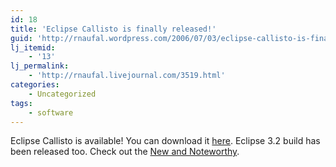 ```yaml
---
id: 18
title: 'Eclipse Callisto is finally released!'
guid: 'http://rnaufal.wordpress.com/2006/07/03/eclipse-callisto-is-finally-released/'
lj_itemid:
    - '13'
lj_permalink:
    - 'http://rnaufal.livejournal.com/3519.html'
categories:
    - Uncategorized
tags:
    - software
---
```


Eclipse Callisto is available! You can download it [here](http://www.eclipse.org/callisto/). Eclipse 3.2 build has been released too. Check out the [New and Noteworthy](http://download.eclipse.org/eclipse/downloads/drops/R-3.2-200606291905/new_noteworthy/eclipse-news.html).